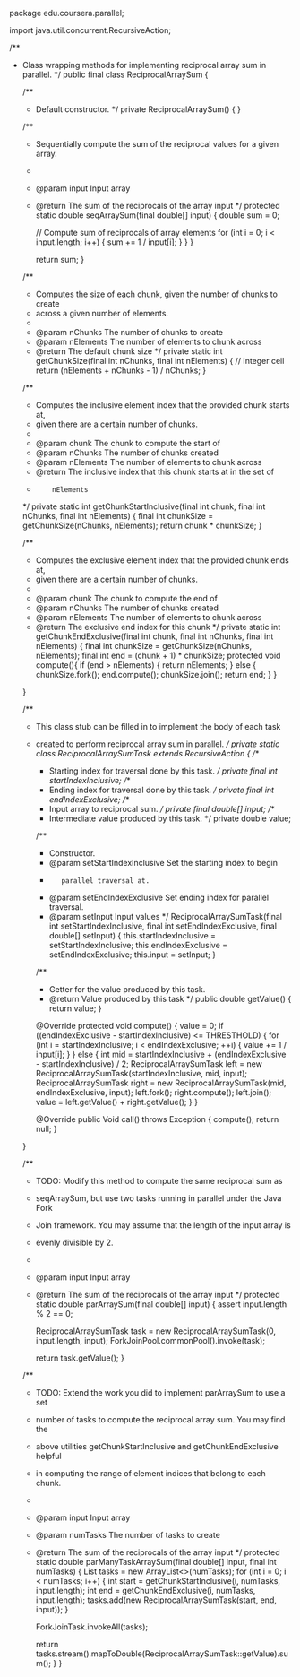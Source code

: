 package edu.coursera.parallel;

import java.util.concurrent.RecursiveAction;

/**
 * Class wrapping methods for implementing reciprocal array sum in parallel.
 */
public final class ReciprocalArraySum {

    /**
     * Default constructor.
     */
    private ReciprocalArraySum() {
    }

    /**
     * Sequentially compute the sum of the reciprocal values for a given array.
     *
     * @param input Input array
     * @return The sum of the reciprocals of the array input
     */
    protected static double seqArraySum(final double[] input) {
        double sum = 0;

        // Compute sum of reciprocals of array elements
				for (int i = 0; i < input.length; i++) {
			        sum += 1 / input[i];
					}
			}
		}

        return sum;
    }

    /**
     * Computes the size of each chunk, given the number of chunks to create
     * across a given number of elements.
     *
     * @param nChunks The number of chunks to create
     * @param nElements The number of elements to chunk across
     * @return The default chunk size
     */
    private static int getChunkSize(final int nChunks, final int nElements) {
        // Integer ceil
        return (nElements + nChunks - 1) / nChunks;
    }

    /**
     * Computes the inclusive element index that the provided chunk starts at,
     * given there are a certain number of chunks.
     *
     * @param chunk The chunk to compute the start of
     * @param nChunks The number of chunks created
     * @param nElements The number of elements to chunk across
     * @return The inclusive index that this chunk starts at in the set of
     *         nElements
     */
    private static int getChunkStartInclusive(final int chunk,
            final int nChunks, final int nElements) {
        final int chunkSize = getChunkSize(nChunks, nElements);
        return chunk * chunkSize;
    }

    /**
     * Computes the exclusive element index that the provided chunk ends at,
     * given there are a certain number of chunks.
     *
     * @param chunk The chunk to compute the end of
     * @param nChunks The number of chunks created
     * @param nElements The number of elements to chunk across
     * @return The exclusive end index for this chunk
     */
    private static int getChunkEndExclusive(final int chunk, final int nChunks,
            final int nElements) {
        final int chunkSize = getChunkSize(nChunks, nElements);
        final int end = (chunk + 1) * chunkSize;
		protected void compute(){
			if (end > nElements) {
				return nElements;
            } 
		    else 
			{
				chunkSize.fork();
				end.compute();
				chunkSize.join();
                return end;
            }
		}
		
	}

    /**
     * This class stub can be filled in to implement the body of each task
     * created to perform reciprocal array sum in parallel.
     */
    private static class ReciprocalArraySumTask extends RecursiveAction {
        /**
         * Starting index for traversal done by this task.
         */
        private final int startIndexInclusive;
        /**
         * Ending index for traversal done by this task.
         */
        private final int endIndexExclusive;
        /**
         * Input array to reciprocal sum.
         */
        private final double[] input;
        /**
         * Intermediate value produced by this task.
         */
        private double value;

        /**
         * Constructor.
         * @param setStartIndexInclusive Set the starting index to begin
         *        parallel traversal at.
         * @param setEndIndexExclusive Set ending index for parallel traversal.
         * @param setInput Input values
         */
        ReciprocalArraySumTask(final int setStartIndexInclusive,
                final int setEndIndexExclusive, final double[] setInput) {
            this.startIndexInclusive = setStartIndexInclusive;
            this.endIndexExclusive = setEndIndexExclusive;
            this.input = setInput;
        }

        /**
         * Getter for the value produced by this task.
         * @return Value produced by this task
         */
        public double getValue() {
            return value;
        }

         @Override
        protected void compute() {
            value = 0;
            if ((endIndexExclusive - startIndexInclusive) <= THRESTHOLD) {
                for (int i = startIndexInclusive; i < endIndexExclusive; ++i) {
                    value += 1 / input[i];
                }
            } else {
                int mid = startIndexInclusive + (endIndexExclusive - startIndexInclusive) / 2;
                ReciprocalArraySumTask left = new ReciprocalArraySumTask(startIndexInclusive, mid, input);
                ReciprocalArraySumTask right = new ReciprocalArraySumTask(mid, endIndexExclusive, input);
                left.fork();
                right.compute();
                left.join();
                value = left.getValue() + right.getValue();
            }
        }

        @Override
        public Void call() throws Exception {
            compute();
            return null;
        }
    
    }

    /**
     * TODO: Modify this method to compute the same reciprocal sum as
     * seqArraySum, but use two tasks running in parallel under the Java Fork
     * Join framework. You may assume that the length of the input array is
     * evenly divisible by 2.
     *
     * @param input Input array
     * @return The sum of the reciprocals of the array input
     */
    protected static double parArraySum(final double[] input) {
        assert input.length % 2 == 0;

        ReciprocalArraySumTask task = new ReciprocalArraySumTask(0, input.length, input);
        ForkJoinPool.commonPool().invoke(task);

        return task.getValue();
    }

    /**
     * TODO: Extend the work you did to implement parArraySum to use a set
     * number of tasks to compute the reciprocal array sum. You may find the
     * above utilities getChunkStartInclusive and getChunkEndExclusive helpful
     * in computing the range of element indices that belong to each chunk.
     *
     * @param input Input array
     * @param numTasks The number of tasks to create
     * @return The sum of the reciprocals of the array input
     */
    protected static double parManyTaskArraySum(final double[] input,
            final int numTasks) {
        List<ReciprocalArraySumTask> tasks = new ArrayList<>(numTasks);
        for (int i = 0; i < numTasks; i++) {
            int start = getChunkStartInclusive(i, numTasks, input.length);
            int end = getChunkEndExclusive(i, numTasks, input.length);
            tasks.add(new ReciprocalArraySumTask(start, end, input));
        }

        ForkJoinTask.invokeAll(tasks);

        return tasks.stream().mapToDouble(ReciprocalArraySumTask::getValue).sum();
    }
}
